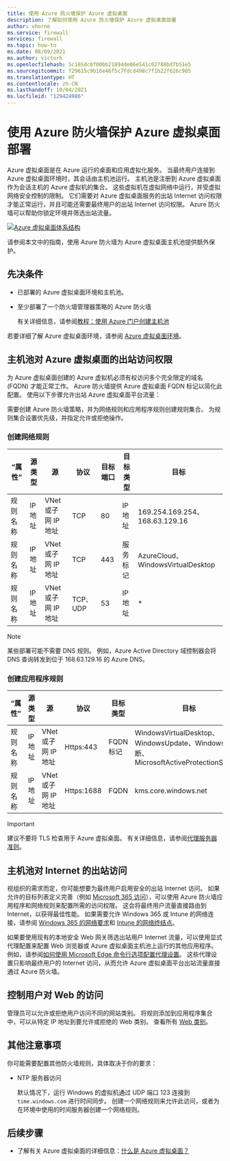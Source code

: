 ```yaml
---
title: 使用 Azure 防火墙保护 Azure 虚拟桌面
description: 了解如何使用 Azure 防火墙保护 Azure 虚拟桌面部署
author: vhorne
ms.service: firewall
services: firewall
ms.topic: how-to
ms.date: 08/09/2021
ms.author: victorh
ms.openlocfilehash: 5c165dc8f00bb21894de06e541c02788bd7b51e5
ms.sourcegitcommit: f29615c9b16e46f5c7fdcd498c7f1b22f626c985
ms.translationtype: HT
ms.contentlocale: zh-CN
ms.lasthandoff: 10/04/2021
ms.locfileid: "129424986"
---
```

# <a name="use-azure-firewall-to-protect-azure-virtual-desktop-deployments"></a>使用 Azure 防火墙保护 Azure 虚拟桌面部署

Azure 虚拟桌面是在 Azure 运行的桌面和应用虚拟化服务。 当最终用户连接到 Azure 虚拟桌面环境时，其会话由主机池运行。 主机池是注册到 Azure 虚拟桌面作为会话主机的 Azure 虚拟机的集合。 这些虚拟机在虚拟网络中运行，并受虚拟网络安全控制的限制。 它们需要对 Azure 虚拟桌面服务的出站 Internet 访问权限才能正常运行，并且可能还需要最终用户的出站 Internet 访问权限。 Azure 防火墙可以帮助你锁定环境并筛选出站流量。

[ ![Azure 虚拟桌面体系结构](media/protect-windows-virtual-desktop/windows-virtual-desktop-architecture-diagram.png) ](media/protect-windows-virtual-desktop/windows-virtual-desktop-architecture-diagram.png#lightbox)

请参阅本文中的指南，使用 Azure 防火墙为 Azure 虚拟桌面主机池提供额外保护。

## <a name="prerequisites"></a>先决条件

 - 已部署的 Azure 虚拟桌面环境和主机池。
 - 至少部署了一个防火墙管理器策略的 Azure 防火墙

   有关详细信息，请参阅[教程：使用 Azure 门户创建主机池](../virtual-desktop/create-host-pools-azure-marketplace.md)

若要详细了解 Azure 虚拟桌面环境，请参阅 [Azure 虚拟桌面环境](../virtual-desktop/environment-setup.md)。

## <a name="host-pool-outbound-access-to-azure-virtual-desktop"></a>主机池对 Azure 虚拟桌面的出站访问权限

为 Azure 虚拟桌面创建的 Azure 虚拟机必须有权访问多个完全限定的域名 (FQDN) 才能正常工作。 Azure 防火墙提供 Azure 虚拟桌面 FQDN 标记以简化此配置。 使用以下步骤允许出站 Azure 虚拟桌面平台流量：

需要创建 Azure 防火墙策略，并为网络规则和应用程序规则创建规则集合。 为规则集合设置优先级，并指定允许或拒绝操作。

### <a name="create-network-rules"></a>创建网络规则

| “属性”      | 源类型 | 源                    | 协议 | 目标端口 | 目标类型 | 目标                       |
| --------- | ----------- | ------------------------- | -------- | ----------------- | ---------------- | --------------------------------- |
| 规则名称 | IP 地址  | VNet 或子网 IP 地址 | TCP      | 80                | IP 地址       | 169.254.169.254、168.63.129.16    |
| 规则名称 | IP 地址  | VNet 或子网 IP 地址 | TCP      | 443               | 服务标记      | AzureCloud、WindowsVirtualDesktop |
| 规则名称 | IP 地址  | VNet 或子网 IP 地址 | TCP、UDP | 53                | IP 地址       | *                                 |

> [!NOTE]
> 某些部署可能不需要 DNS 规则。 例如，Azure Active Directory 域控制器会将 DNS 查询转发到位于 168.63.129.16 的 Azure DNS。

### <a name="create-application-rules"></a>创建应用程序规则

| “属性”      | 源类型 | 源                    | 协议   | 目标类型 | 目标                                                                                 |
| --------- | ----------- | ------------------------- | ---------- | ---------------- | ------------------------------------------------------------------------------------------- |
| 规则名称 | IP 地址  | VNet 或子网 IP 地址 | Https:443  | FQDN 标记         | WindowsVirtualDesktop、WindowsUpdate、Windows 诊断、MicrosoftActiveProtectionService |
| 规则名称 | IP 地址  | VNet 或子网 IP 地址 | Https:1688 | FQDN             | kms.core.windows.net                                                                        |

> [!IMPORTANT]
> 建议不要将 TLS 检查用于 Azure 虚拟桌面。 有关详细信息，请参阅[代理服务器准则](../virtual-desktop/proxy-server-support.md#dont-use-ssl-termination-on-the-proxy-server)。

## <a name="host-pool-outbound-access-to-the-internet"></a>主机池对 Internet 的出站访问

视组织的需求而定，你可能想要为最终用户启用安全的出站 Internet 访问。 如果允许的目标列表定义完善（例如 [Microsoft 365 访问](/microsoft-365/enterprise/microsoft-365-ip-web-service)），可以使用 Azure 防火墙应用程序和网络规则来配置所需的访问权限。 这会将最终用户流量直接路由到 Internet，以获得最佳性能。 如果需要允许 Windows 365 或 Intune 的网络连接，请参阅 [Windows 365 的网络要求](/windows-365/requirements-network#allow-network-connectivity)和 [Intune 的网络终结点](/mem/intune/fundamentals/intune-endpoints)。

如果要使用现有的本地安全 Web 网关筛选出站用户 Internet 流量，可以使用显式代理配置来配置 Web 浏览器或 Azure 虚拟桌面主机池上运行的其他应用程序。 例如，请参阅[如何使用 Microsoft Edge 命令行选项配置代理设置](/deployedge/edge-learnmore-cmdline-options-proxy-settings)。 这些代理设置只影响最终用户的 Internet 访问，从而允许 Azure 虚拟桌面平台出站流量直接通过 Azure 防火墙。

## <a name="control-user-access-to-the-web"></a>控制用户对 Web 的访问

管理员可以允许或拒绝用户访问不同的网站类别。 将规则添加到应用程序集合中，可以从特定 IP 地址到要允许或拒绝的 Web 类别。 查看所有 [Web 类别](web-categories.md)。

## <a name="additional-considerations"></a>其他注意事项

你可能需要配置其他防火墙规则，具体取决于你的要求：

- NTP 服务器访问

  默认情况下，运行 Windows 的虚拟机通过 UDP 端口 123 连接到 `time.windows.com` 进行时间同步。 创建一个网络规则来允许此访问，或者为在环境中使用的时间服务器创建一个网络规则。

## <a name="next-steps"></a>后续步骤

- 了解有关 Azure 虚拟桌面的详细信息：[什么是 Azure 虚拟桌面？](../virtual-desktop/overview.md)
